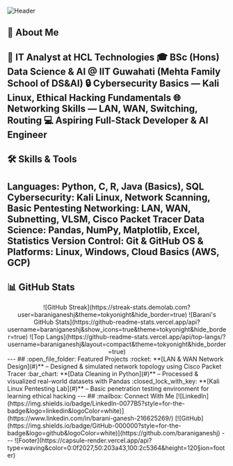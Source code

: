 <!-- Profile Banner -->
![Header](https://capsule-render.vercel.app/api?type=waving&color=0:0f2027,50:203a43,100:2c5364&height=220&section=header&text=J%20Barani%20Ganesh&fontSize=45&fontColor=ffffff&animation=fadeIn&fontAlignY=38)
## :wave: About Me
:briefcase: **IT Analyst at HCL Technologies** 
:mortar_board: **BSc (Hons) Data Science & AI** @ IIT Guwahati (Mehta Family School of DS&AI) 
:lock: **Cybersecurity Basics** — Kali Linux, Ethical Hacking Fundamentals 
:globe_with_meridians: **Networking Skills** — LAN, WAN, Switching, Routing 
:computer: **Aspiring Full-Stack Developer & AI Engineer** 
---
## :hammer_and_wrench: Skills & Tools
**Languages:** Python, C, R, Java (Basics), SQL 
**Cybersecurity:** Kali Linux, Network Scanning, Basic Pentesting 
**Networking:** LAN, WAN, Subnetting, VLSM, Cisco Packet Tracer 
**Data Science:** Pandas, NumPy, Matplotlib, Excel, Statistics 
**Version Control:** Git & GitHub 
**OS & Platforms:** Linux, Windows, Cloud Basics (AWS, GCP) 
---
## :bar_chart: GitHub Stats
<div align="center">
![GitHub Streak](https://streak-stats.demolab.com?user=baraniganeshj&theme=tokyonight&hide_border=true) 
![Barani's GitHub Stats](https://github-readme-stats.vercel.app/api?username=baraniganeshj&show_icons=true&theme=tokyonight&hide_border=true) 
![Top Langs](https://github-readme-stats.vercel.app/api/top-langs/?username=baraniganeshj&layout=compact&theme=tokyonight&hide_border=true) 
</div>
---
## :open_file_folder: Featured Projects
:rocket: **[LAN & WAN Network Design](#)** – Designed & simulated network topology using Cisco Packet Tracer 
:bar_chart: **[Data Cleaning in Python](#)** – Processed & visualized real-world datasets with Pandas 
:closed_lock_with_key: **[Kali Linux Pentesting Lab](#)** – Basic penetration testing environment for learning ethical hacking 
---
## :mailbox: Connect With Me
[![LinkedIn](https://img.shields.io/badge/LinkedIn-0077B5?style=for-the-badge&logo=linkedin&logoColor=white)](https://www.linkedin.com/in/barani-ganesh-216625269/) 
[![GitHub](https://img.shields.io/badge/GitHub-000000?style=for-the-badge&logo=github&logoColor=white)](https://github.com/baraniganeshj) 
---
<!-- Footer -->
![Footer](https://capsule-render.vercel.app/api?type=waving&color=0:0f2027,50:203a43,100:2c5364&height=120&section=footer)

